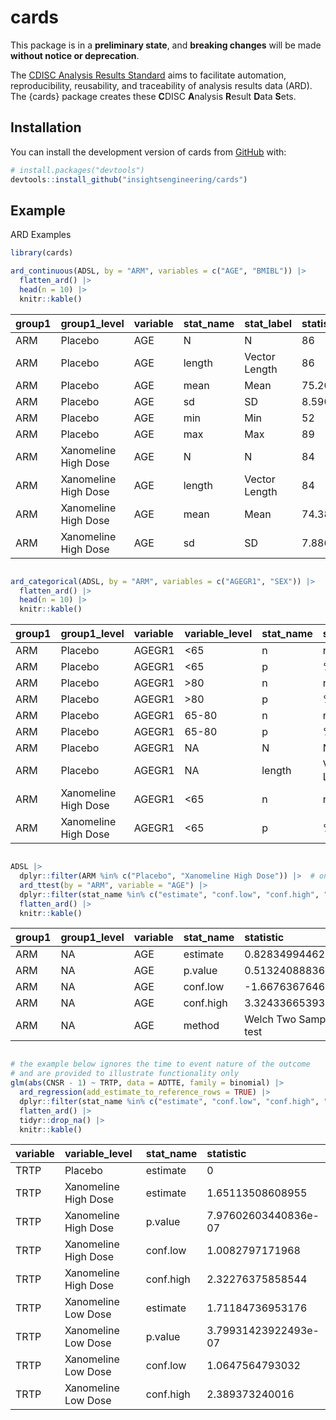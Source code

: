 
<!-- README.md is generated from README.Rmd. Please edit that file -->

# cards

<!-- badges: start -->
<!-- [![R-CMD-check](https://github.com/insightsengineering/cards/actions/workflows/R-CMD-check.yaml/badge.svg)](https://github.com/insightsengineering/cards/actions/workflows/R-CMD-check.yaml) -->
<!-- [![Codecov test coverage](https://codecov.io/gh/insightsengineering/cards/branch/main/graph/badge.svg)](https://app.codecov.io/gh/insightsengineering/cards?branch=main) -->
<!-- badges: end -->

This package is in a **preliminary state**, and **breaking changes**
will be made **without notice or deprecation**.

The [CDISC Analysis Results
Standard](https://www.cdisc.org/standards/foundational/analysis-results-standards)
aims to facilitate automation, reproducibility, reusability, and
traceability of analysis results data (ARD). The {cards} package creates
these **C**DISC **A**nalysis **R**esult **D**ata **S**ets.

## Installation

You can install the development version of cards from
[GitHub](https://github.com/) with:

``` r
# install.packages("devtools")
devtools::install_github("insightsengineering/cards")
```

## Example

ARD Examples

``` r
library(cards)

ard_continuous(ADSL, by = "ARM", variables = c("AGE", "BMIBL")) |> 
  flatten_ard() |> 
  head(n = 10) |> 
  knitr::kable()
```

| group1 | group1_level         | variable | stat_name | stat_label    | statistic        | warning | error |
|:-------|:---------------------|:---------|:----------|:--------------|:-----------------|:--------|:------|
| ARM    | Placebo              | AGE      | N         | N             | 86               | NA      | NA    |
| ARM    | Placebo              | AGE      | length    | Vector Length | 86               | NA      | NA    |
| ARM    | Placebo              | AGE      | mean      | Mean          | 75.2093023255814 | NA      | NA    |
| ARM    | Placebo              | AGE      | sd        | SD            | 8.59016712714193 | NA      | NA    |
| ARM    | Placebo              | AGE      | min       | Min           | 52               | NA      | NA    |
| ARM    | Placebo              | AGE      | max       | Max           | 89               | NA      | NA    |
| ARM    | Xanomeline High Dose | AGE      | N         | N             | 84               | NA      | NA    |
| ARM    | Xanomeline High Dose | AGE      | length    | Vector Length | 84               | NA      | NA    |
| ARM    | Xanomeline High Dose | AGE      | mean      | Mean          | 74.3809523809524 | NA      | NA    |
| ARM    | Xanomeline High Dose | AGE      | sd        | SD            | 7.88609384869824 | NA      | NA    |

``` r

ard_categorical(ADSL, by = "ARM", variables = c("AGEGR1", "SEX")) |> 
  flatten_ard() |> 
  head(n = 10) |> 
  knitr::kable()
```

| group1 | group1_level         | variable | variable_level | stat_name | stat_label    | statistic         | warning | error |
|:-------|:---------------------|:---------|:---------------|:----------|:--------------|:------------------|:--------|:------|
| ARM    | Placebo              | AGEGR1   | \<65           | n         | n             | 14                | NA      | NA    |
| ARM    | Placebo              | AGEGR1   | \<65           | p         | %             | 0.162790697674419 | NA      | NA    |
| ARM    | Placebo              | AGEGR1   | \>80           | n         | n             | 30                | NA      | NA    |
| ARM    | Placebo              | AGEGR1   | \>80           | p         | %             | 0.348837209302326 | NA      | NA    |
| ARM    | Placebo              | AGEGR1   | 65-80          | n         | n             | 42                | NA      | NA    |
| ARM    | Placebo              | AGEGR1   | 65-80          | p         | %             | 0.488372093023256 | NA      | NA    |
| ARM    | Placebo              | AGEGR1   | NA             | N         | N             | 86                | NA      | NA    |
| ARM    | Placebo              | AGEGR1   | NA             | length    | Vector Length | 86                | NA      | NA    |
| ARM    | Xanomeline High Dose | AGEGR1   | \<65           | n         | n             | 11                | NA      | NA    |
| ARM    | Xanomeline High Dose | AGEGR1   | \<65           | p         | %             | 0.130952380952381 | NA      | NA    |

``` r

ADSL |>
  dplyr::filter(ARM %in% c("Placebo", "Xanomeline High Dose")) |>  # only only two groups for a t-test
  ard_ttest(by = "ARM", variable = "AGE") |> 
  dplyr::filter(stat_name %in% c("estimate", "conf.low", "conf.high", "p.value", "method")) |> 
  flatten_ard() |> 
  knitr::kable()
```

| group1 | group1_level | variable | stat_name | statistic               | warning | error |
|:-------|:-------------|:---------|:----------|:------------------------|:--------|:------|
| ARM    | NA           | AGE      | estimate  | 0.828349944629011       | NA      | NA    |
| ARM    | NA           | AGE      | p.value   | 0.513240888362863       | NA      | NA    |
| ARM    | NA           | AGE      | conf.low  | -1.66763676468001       | NA      | NA    |
| ARM    | NA           | AGE      | conf.high | 3.32433665393803        | NA      | NA    |
| ARM    | NA           | AGE      | method    | Welch Two Sample t-test | NA      | NA    |

``` r

# the example below ignores the time to event nature of the outcome
# and are provided to illustrate functionality only
glm(abs(CNSR - 1) ~ TRTP, data = ADTTE, family = binomial) |>
  ard_regression(add_estimate_to_reference_rows = TRUE) |> 
  dplyr::filter(stat_name %in% c("estimate", "conf.low", "conf.high", "p.value")) |> 
  flatten_ard() |> 
  tidyr::drop_na() |>
  knitr::kable()
```

| variable | variable_level       | stat_name | statistic            |
|:---------|:---------------------|:----------|:---------------------|
| TRTP     | Placebo              | estimate  | 0                    |
| TRTP     | Xanomeline High Dose | estimate  | 1.65113508608955     |
| TRTP     | Xanomeline High Dose | p.value   | 7.97602603440836e-07 |
| TRTP     | Xanomeline High Dose | conf.low  | 1.0082797171968      |
| TRTP     | Xanomeline High Dose | conf.high | 2.32276375858544     |
| TRTP     | Xanomeline Low Dose  | estimate  | 1.71184736953176     |
| TRTP     | Xanomeline Low Dose  | p.value   | 3.79931423922493e-07 |
| TRTP     | Xanomeline Low Dose  | conf.low  | 1.0647564793032      |
| TRTP     | Xanomeline Low Dose  | conf.high | 2.389373240016       |
